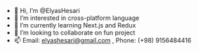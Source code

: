 - 👋 Hi, I’m @ElyasHesari
- 👀 I’m interested in cross-platform language
- 🌱 I’m currently learning Next.js and Redux
- 💞️ I’m looking to collaborate on fun project
- 📫 Email: elyashesari@gmail.com , Phone: (+98) 9156484416 

<!---
ElyasHesari/ElyasHesari is a ✨ special ✨ repository because its `README.md` (this file) appears on your GitHub profile.
You can click the Preview link to take a look at your changes.
--->
